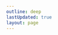 ```yaml
---
outline: deep
lastUpdated: true
layout: page
---
```


<script setup>
  import {
    VPTeamPage,
    VPTeamPageTitle,
    VPTeamMembers
  } from 'vitepress/theme'

  const members = [
    {
      avatar: 'https://cdn.discordapp.com/avatars/803639665960681502/1e07cfc4ba8cf7d35f959557e141ac78.webp?size=1024&format=webp&width=428&height=428',
      name: 'SawaDawa177_',
      title: 'Создатель',
      links: [
        { icon: 'github', link: 'https://github.com/notsawadawa177' },
        { icon: 'discord', link: 'https://discord.com/users/803639665960681502' }
      ]
    },
    {
      avatar: 'https://cdn.discordapp.com/avatars/508385398666297383/6f15fdd4d00b3efa48de4dc486753713?size=1024',
      name: 'GreatShow6102',
      title: 'Администратор, Редактор Вики',
      links: [
        { icon: 'github', link: 'https://github.com/VGSS6102/' },
        { icon: 'discord', link: 'https://discord.com/users/508385398666297383' }
      ]
    },
    {
      avatar: 'https://cdn.discordapp.com/avatars/733200455324401676/523a3cdb706df3bc7a302438519b6a2f.webp?size=1024&format=webp&width=428&height=428',
      name: 'Nub4ik1',
      title: 'Модератор',
      links: [
        { icon: 'discord', link: 'https://discord.com/users/733200455324401676' }
      ]
    },
  ]
</script>

<VPTeamPage>
  <VPTeamPageTitle>
    <template #title> Наша команда </template>
    <!-- <template #lead>
      Разработкой VitePress руководит международная команда, некоторые члены
      которой представлены ниже.
    </template> -->
  </VPTeamPageTitle>
  <VPTeamMembers :members="members" />
</VPTeamPage>

